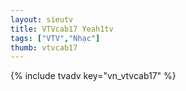 ```yaml
---
layout: sieutv
title: VTVcab17 Yeah1tv
tags: ["VTV","Nhạc"]
thumb: vtvcab17
---
```

{% include tvadv key="vn_vtvcab17" %}
